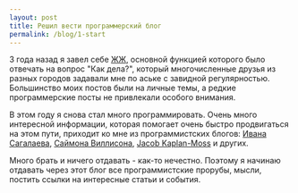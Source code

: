 ```yaml
---
layout: post
title: Решил вести программерский блог
permalink: /blog/1-start
---
```

3 года назад я завел себе [ЖЖ](http://vorushin.livejournal.com), основной функцией которого было отвечать на вопрос "Как дела?", который многочисленные друзья из разных городов задавали мне по аське с завидной регулярностью. Большинство моих постов были на личные темы, а редкие программерские посты не привлекали особого внимания.

В этом году я снова стал много программировать. Очень много интересной информации, которая помогает очень быстро продвигаться на этом пути, приходит ко мне из программистских блогов: [Ивана Сагалаева](http://softwaremaniacs.org/), [Саймона Виллисона](http://simonwillison.net/), [Jacob Kaplan-Moss](http://jacobian.org/) и других. 

Много брать и ничего отдавать - как-то нечестно. Поэтому я начинаю отдавать через этот блог все программистские прорубы, мысли, постить ссылки на интересные статьи и события.